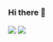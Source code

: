 ### Hi there 👋

<img align="center" src="https://github-readme-stats.vercel.app/api?username=rayxsong&theme=moltack&count_private=true&show_icons=true" />
<img align="center" src="https://github-readme-stats.vercel.app/api/top-langs/?username=rayxsong" />

<!--
**rayxsong/rayxsong** is a ✨ _special_ ✨ repository because its `README.md` (this file) appears on your GitHub profile.

Here are some ideas to get you started:

- 🔭 I’m currently working on ...
- 🌱 I’m currently learning ...
- 👯 I’m looking to collaborate on ...
- 🤔 I’m looking for help with ...
- 💬 Ask me about ...
- 📫 How to reach me: ...
- 😄 Pronouns: ...
- ⚡ Fun fact: ...
-->
